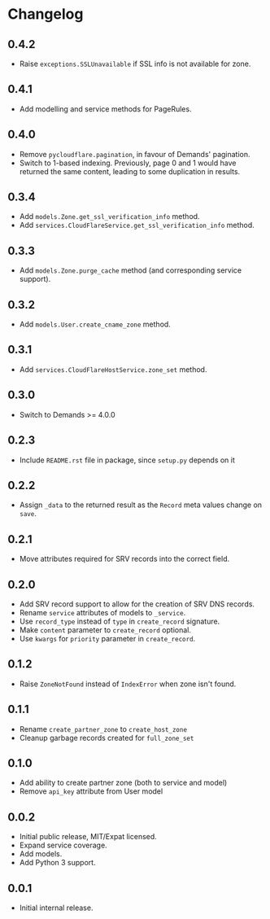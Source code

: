 # Changelog

## 0.4.2

* Raise `exceptions.SSLUnavailable` if SSL info is not available for zone.

## 0.4.1

* Add modelling and service methods for PageRules.

## 0.4.0

* Remove `pycloudflare.pagination`, in favour of Demands' pagination.
* Switch to 1-based indexing. Previously, page 0 and 1 would have
  returned the same content, leading to some duplication in results.

## 0.3.4

* Add `models.Zone.get_ssl_verification_info` method.
* Add `services.CloudFlareService.get_ssl_verification_info` method.

## 0.3.3

* Add `models.Zone.purge_cache` method (and corresponding service support).

## 0.3.2

* Add `models.User.create_cname_zone` method.

## 0.3.1

* Add `services.CloudFlareHostService.zone_set` method.

## 0.3.0

* Switch to Demands >= 4.0.0

## 0.2.3

* Include `README.rst` file in package, since `setup.py` depends on it

## 0.2.2

* Assign `_data` to the returned result as the `Record` meta values change on
`save`.

## 0.2.1

* Move attributes required for SRV records into the correct field.

## 0.2.0

* Add SRV record support to allow for the creation of SRV DNS records.
* Rename `service` attributes of models to `_service`.
* Use `record_type` instead of `type` in `create_record` signature.
* Make `content` parameter to `create_record` optional.
* Use `kwargs` for `priority` parameter in `create_record`.

## 0.1.2

* Raise `ZoneNotFound` instead of `IndexError` when zone isn't found.

## 0.1.1

* Rename `create_partner_zone` to `create_host_zone`
* Cleanup garbage records created for `full_zone_set`

## 0.1.0

* Add ability to create partner zone (both to service and model)
* Remove `api_key` attribute from User model

## 0.0.2

* Initial public release, MIT/Expat licensed.
* Expand service coverage.
* Add models.
* Add Python 3 support.

## 0.0.1

* Initial internal release.
